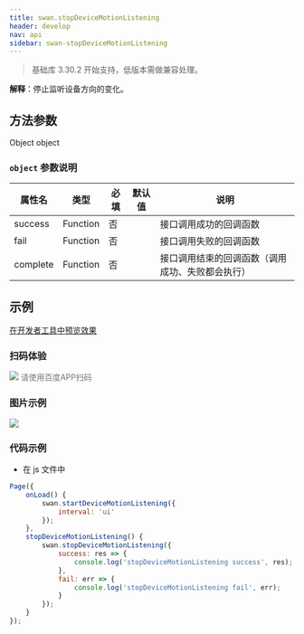 ```yaml
---
title: swan.stopDeviceMotionListening
header: develop
nav: api
sidebar: swan-stopDeviceMotionListening
---
```


 

> 基础库 3.30.2 开始支持，低版本需做兼容处理。  

**解释**：停止监听设备方向的变化。

 
## 方法参数 

Object object

###  `object` 参数说明  

|属性名 |类型  |必填 | 默认值 |说明|
|---- | ---- | ---- | ----|----|
|success |Function  |  否 | |  接口调用成功的回调函数|
|fail  |  Function |   否 | |  接口调用失败的回调函数|
|complete |   Function |   否  | |接口调用结束的回调函数（调用成功、失败都会执行）|
## 示例

<a href="swanide://fragment/23ea056d902c300fbb5fa59b7dcd2ef31569483021022" title="在开发者工具中预览效果" target="_self">在开发者工具中预览效果</a>


### 扫码体验

<div class='scan-code-container'>
    <img src="https://b.bdstatic.com/miniapp/assets/images/doc_demo/fragment_deviceMotion.png" class="demo-qrcode-image" />
    <font color=#777 12px>请使用百度APP扫码</font>
</div>




### 图片示例
<div class="m-doc-custom-examples">
    <div class="m-doc-custom-examples-correct">
        <img src="https://b.bdstatic.com/miniapp/images/stopDeviceMotionListening.gif">
    </div>
    <div class="m-doc-custom-examples-correct">
        <img src=" ">
    </div>
    <div class="m-doc-custom-examples-correct">
        <img src=" ">
    </div>     
</div>

###  代码示例 



* 在 js 文件中

```js
Page({
    onLoad() {
        swan.startDeviceMotionListening({
            interval: 'ui'
        });
    },
    stopDeviceMotionListening() {
        swan.stopDeviceMotionListening({
            success: res => {
                console.log('stopDeviceMotionListening success', res);
            },
            fail: err => {
                console.log('stopDeviceMotionListening fail', err);
            }
        });
    }
});
```